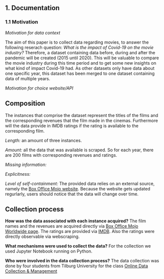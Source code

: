 ## 1. Documentation
### 1.1 Motivation
*Motivation for data context*

The aim of this paper is to collect data regarding movies, to answer the following reserach question: *What is the impact of Covid-19 on the movie industry?*
Therefore, a dataset containing data before, during and after the pandemic will be created (2015 until 2020). 
This will be valuable to compare the movie industry during this time period and to get some new insights on what kind of impact Covid-19 had. 
As other datasets only have data about one specific year, this dataset has been merged to one dataset containing data of multiple years. 

*Motivation for choice website/API*


## **Composition**

The instances that comprise the dataset represent the titles of the films and the corresponding revenues that the film made in the cinemas. Furthermore will the data provide in IMDB ratings if the rating is available to the corresponding film. 

*Length:* an amount of three instances.

*Amount:* all the data that was available is scraped. So for each year, there are 200 films with corresponding revenues and ratings. 

*Missing information:* 

*Explicitness:* 

*Level of self-containment:* The provided data relies on an external source, namely the [Box Office Mojo website](https://www.boxofficemojo.com/). Because the website gets updated regurlarly, users should notice that the data will change over time. 

## **Collection process**

**How was the data associated with each instance acquired?**
The film names and the revenues are acquired directly via [Box Office Mojo Worldwide page](https://www.boxofficemojo.com/year/world/?ref_=bo_nb_hm_tab). The ratings are provided via [IMDB](https://www.imdb.com/). Also the ratings were directly observable via webscraping. 

**What mechanisms were used to collect the data?**
For the collection we used Jupyter Notebook running on Python. 

**Who were involved in the data collection process?**
The data collection was done by four students from Tilburg University for the class [Online Data Collection & Management](https://odcm.hannesdatta.com/)
